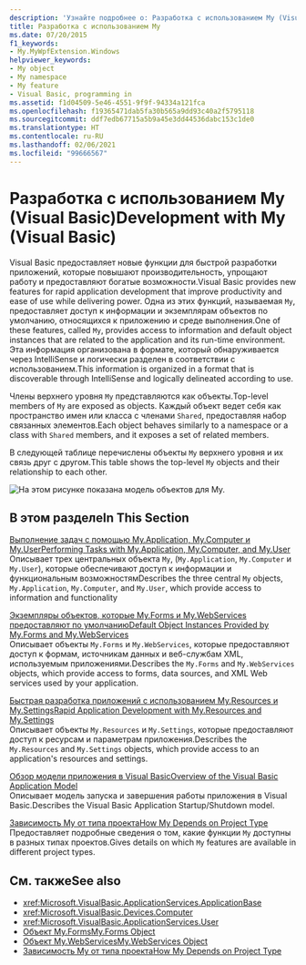```yaml
---
description: 'Узнайте подробнее о: Разработка с использованием My (Visual Basic)'
title: Разработка с использованием My
ms.date: 07/20/2015
f1_keywords:
- My.MyWpfExtension.Windows
helpviewer_keywords:
- My object
- My namespace
- My feature
- Visual Basic, programming in
ms.assetid: f1d04509-5e46-4551-9f9f-94334a121fca
ms.openlocfilehash: f19365471dab5fa30b565a9dd93c40a2f5795118
ms.sourcegitcommit: ddf7edb67715a5b9a45e3dd44536dabc153c1de0
ms.translationtype: HT
ms.contentlocale: ru-RU
ms.lasthandoff: 02/06/2021
ms.locfileid: "99666567"
---
```

# <a name="development-with-my-visual-basic"></a><span data-ttu-id="089d3-103">Разработка с использованием My (Visual Basic)</span><span class="sxs-lookup"><span data-stu-id="089d3-103">Development with My (Visual Basic)</span></span>

<span data-ttu-id="089d3-104">Visual Basic предоставляет новые функции для быстрой разработки приложений, которые повышают производительность, упрощают работу и предоставляют богатые возможности.</span><span class="sxs-lookup"><span data-stu-id="089d3-104">Visual Basic provides new features for rapid application development that improve productivity and ease of use while delivering power.</span></span> <span data-ttu-id="089d3-105">Одна из этих функций, называемая `My`, предоставляет доступ к информации и экземплярам объектов по умолчанию, относящихся к приложению и среде выполнения.</span><span class="sxs-lookup"><span data-stu-id="089d3-105">One of these features, called `My`, provides access to information and default object instances that are related to the application and its run-time environment.</span></span> <span data-ttu-id="089d3-106">Эта информация организована в формате, который обнаруживается через IntelliSense и логически разделен в соответствии с использованием.</span><span class="sxs-lookup"><span data-stu-id="089d3-106">This information is organized in a format that is discoverable through IntelliSense and logically delineated according to use.</span></span>  
  
 <span data-ttu-id="089d3-107">Члены верхнего уровня `My` представляются как объекты.</span><span class="sxs-lookup"><span data-stu-id="089d3-107">Top-level members of `My` are exposed as objects.</span></span> <span data-ttu-id="089d3-108">Каждый объект ведет себя как пространство имен или класса с членами `Shared`, предоставляя набор связанных элементов.</span><span class="sxs-lookup"><span data-stu-id="089d3-108">Each object behaves similarly to a namespace or a class with `Shared` members, and it exposes a set of related members.</span></span>  
  
 <span data-ttu-id="089d3-109">В следующей таблице перечислены объекты `My` верхнего уровня и их связь друг с другом.</span><span class="sxs-lookup"><span data-stu-id="089d3-109">This table shows the top-level `My` objects and their relationship to each other.</span></span>  
  
 ![На этом рисунке показана модель объектов для My.](./media/index/my-object-model-relationships.gif)  
  
## <a name="in-this-section"></a><span data-ttu-id="089d3-111">В этом разделе</span><span class="sxs-lookup"><span data-stu-id="089d3-111">In This Section</span></span>  

 [<span data-ttu-id="089d3-112">Выполнение задач с помощью My.Application, My.Computer и My.User</span><span class="sxs-lookup"><span data-stu-id="089d3-112">Performing Tasks with My.Application, My.Computer, and My.User</span></span>](performing-tasks-with-my-application-my-computer-and-my-user.md)  
 <span data-ttu-id="089d3-113">Описывает трех центральных объекта `My`, (`My.Application`, `My.Computer` и `My.User`), которые обеспечивают доступ к информации и функциональным возможностям</span><span class="sxs-lookup"><span data-stu-id="089d3-113">Describes the three central `My` objects, `My.Application`, `My.Computer`, and `My.User`, which provide access to information and functionality</span></span>  
  
 [<span data-ttu-id="089d3-114">Экземпляры объектов, которые My.Forms и My.WebServices предоставляют по умолчанию</span><span class="sxs-lookup"><span data-stu-id="089d3-114">Default Object Instances Provided by My.Forms and My.WebServices</span></span>](default-object-instances-provided-by-my-forms-and-my-webservices.md)  
 <span data-ttu-id="089d3-115">Описывает объекты `My.Forms` и `My.WebServices`, которые предоставляют доступ к формам, источникам данных и веб-службам XML, используемым приложениями.</span><span class="sxs-lookup"><span data-stu-id="089d3-115">Describes the `My.Forms` and `My.WebServices` objects, which provide access to forms, data sources, and XML Web services used by your application.</span></span>  
  
 [<span data-ttu-id="089d3-116">Быстрая разработка приложений с использованием My.Resources и My.Settings</span><span class="sxs-lookup"><span data-stu-id="089d3-116">Rapid Application Development with My.Resources and My.Settings</span></span>](rapid-application-development-with-my-resources-and-my-settings.md)  
 <span data-ttu-id="089d3-117">Описывает объекты `My.Resources` и `My.Settings`, которые предоставляют доступ к ресурсам и параметрам приложения.</span><span class="sxs-lookup"><span data-stu-id="089d3-117">Describes the `My.Resources` and `My.Settings` objects, which provide access to an application's resources and settings.</span></span>  
  
 [<span data-ttu-id="089d3-118">Обзор модели приложения в Visual Basic</span><span class="sxs-lookup"><span data-stu-id="089d3-118">Overview of the Visual Basic Application Model</span></span>](overview-of-the-visual-basic-application-model.md)  
 <span data-ttu-id="089d3-119">Описывает модель запуска и завершения работы приложения в Visual Basic.</span><span class="sxs-lookup"><span data-stu-id="089d3-119">Describes the Visual Basic Application Startup/Shutdown model.</span></span>  
  
 [<span data-ttu-id="089d3-120">Зависимость My от типа проекта</span><span class="sxs-lookup"><span data-stu-id="089d3-120">How My Depends on Project Type</span></span>](how-my-depends-on-project-type.md)  
 <span data-ttu-id="089d3-121">Предоставляет подробные сведения о том, какие функции `My` доступны в разных типах проектов.</span><span class="sxs-lookup"><span data-stu-id="089d3-121">Gives details on which `My` features are available in different project types.</span></span>  
  
## <a name="see-also"></a><span data-ttu-id="089d3-122">См. также</span><span class="sxs-lookup"><span data-stu-id="089d3-122">See also</span></span>

- <xref:Microsoft.VisualBasic.ApplicationServices.ApplicationBase>
- <xref:Microsoft.VisualBasic.Devices.Computer>
- <xref:Microsoft.VisualBasic.ApplicationServices.User>
- [<span data-ttu-id="089d3-123">Объект My.Forms</span><span class="sxs-lookup"><span data-stu-id="089d3-123">My.Forms Object</span></span>](../../language-reference/objects/my-forms-object.md)
- [<span data-ttu-id="089d3-124">Объект My.WebServices</span><span class="sxs-lookup"><span data-stu-id="089d3-124">My.WebServices Object</span></span>](../../language-reference/objects/my-webservices-object.md)
- [<span data-ttu-id="089d3-125">Зависимость My от типа проекта</span><span class="sxs-lookup"><span data-stu-id="089d3-125">How My Depends on Project Type</span></span>](how-my-depends-on-project-type.md)
